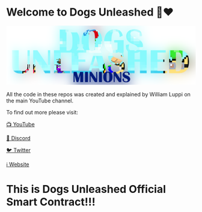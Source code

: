 # Welcome to Dogs Unleashed 🐾♥

![](https://github.com/WilliamLuppi/Dogs-Unleashed-Minions-Smart-Contract/blob/main/DU%20Minions%20Logo.png)

All the code in these repos was created and explained by William Luppi on the main YouTube channel.

To find out more please visit:

[📺 YouTube](https://www.youtube.com/c/WilliamLuppi)

[🐶 Discord](https://discord.gg/Fe579jP8Pr)

[🐦 Twitter](https://twitter.com/williamlnfts)

[ℹ️ Website](https://dogsunleashednft.com)

# This is Dogs Unleashed Official Smart Contract!!!
